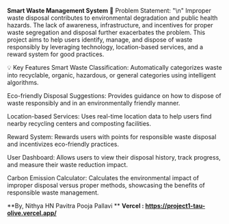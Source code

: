 **Smart Waste Management System**
📜 Problem Statement: "\n"
Improper waste disposal contributes to environmental degradation and public health hazards. The lack of awareness, infrastructure, and incentives for proper waste segregation and disposal further exacerbates the problem. This project aims to help users identify, manage, and dispose of waste responsibly by leveraging technology, location-based services, and a reward system for good practices.

💡 Key Features
Smart Waste Classification: Automatically categorizes waste into recyclable, organic, hazardous, or general categories using intelligent algorithms.

Eco-friendly Disposal Suggestions: Provides guidance on how to dispose of waste responsibly and in an environmentally friendly manner.

Location-based Services: Uses real-time location data to help users find nearby recycling centers and composting facilities.

Reward System: Rewards users with points for responsible waste disposal and incentivizes eco-friendly practices.

User Dashboard: Allows users to view their disposal history, track progress, and measure their waste reduction impact.

Carbon Emission Calculator: Calculates the environmental impact of improper disposal versus proper methods, showcasing the benefits of responsible waste management.

**By,
  Nithya HN
  Pavitra
  Pooja
  Pallavi
**
**Vercel : https://project1-tau-olive.vercel.app/**
